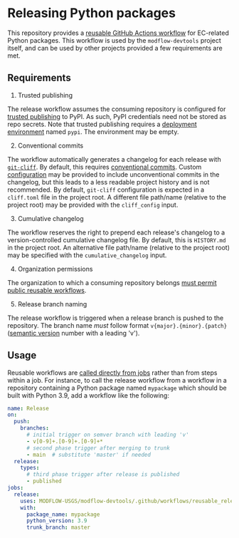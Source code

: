 # Releasing Python packages

This repository provides a [reusable GitHub Actions workflow](https://docs.github.com/en/actions/using-workflows/reusing-workflows) for EC-related Python packages. This workflow is used by the `modflow-devtools` project itself, and can be used by other projects provided a few requirements are met.

## Requirements

1. Trusted publishing

The release workflow assumes the consuming repository is configured for [trusted publishing](https://docs.pypi.org/trusted-publishers/) to PyPI. As such, PyPI credentials need not be stored as repo secrets. Note that trusted publishing requires a [deployment environment](https://docs.github.com/en/actions/deployment/targeting-different-environments/using-environments-for-deployment) named `pypi`. The environment may be empty.

2. Conventional commits

The workflow automatically generates a changelog for each release with [`git-cliff`](https://github.com/orhun/git-cliff). By default, this requires [conventional commits](https://www.conventionalcommits.org/en/about/). Custom [configuration](https://git-cliff.org/docs/configuration) may be provided to include unconventional commits in the changelog, but this leads to a less readable project history and is not recommended. By default, `git-cliff` configuration is expected in a `cliff.toml` file in the project root. A different file path/name (relative to the project root) may be provided with the `cliff_config` input.

3. Cumulative changelog

The workflow reserves the right to prepend each release's changelog to a version-controlled cumulative changelog file. By default, this is `HISTORY.md` in the project root. An alternative file path/name (relative to the project root) may be specified with the `cumulative_changelog` input.

4. Organization permissions

The organization to which a consuming repository belongs [must permit public reusable workflows](https://docs.github.com/en/actions/using-workflows/reusing-workflows#access-to-reusable-workflows).

5. Release branch naming

The release workflow is triggered when a release branch is pushed to the repository. The branch name *must* follow format `v{major}.{minor}.{patch}` ([semantic version](https://semver.org/) number with a leading 'v').

## Usage

Reusable workflows are [called directly from jobs](https://docs.github.com/en/actions/using-workflows/reusing-workflows#calling-a-reusable-workflow) rather than from steps within a job. For instance, to call the release workflow from a workflow in a repository containing a Python package named `mypackage` which should be built with Python 3.9, add a workflow like the following:

```yaml
name: Release
on:
  push:
    branches:
      # initial trigger on semver branch with leading 'v'
      - v[0-9]+.[0-9]+.[0-9]+*
      # second phase trigger after merging to trunk
      - main  # substitute 'master' if needed
  release:
    types:
      # third phase trigger after release is published
      - published
jobs:
  release:
    uses: MODFLOW-USGS/modflow-devtools/.github/workflows/reusable_release.yml@main
    with:
      package_name: mypackage
      python_version: 3.9
      trunk_branch: master
```